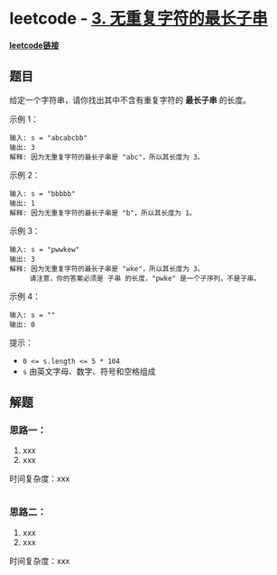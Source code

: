 # leetcode - [3. 无重复字符的最长子串](https://leetcode-cn.com/problems/longest-substring-without-repeating-characters/)

**[leetcode链接](https://leetcode-cn.com/problems/longest-substring-without-repeating-characters/)**

## 题目

给定一个字符串，请你找出其中不含有重复字符的 **最长子串** 的长度。

示例 1：

```
输入: s = "abcabcbb"
输出: 3 
解释: 因为无重复字符的最长子串是 "abc"，所以其长度为 3。
```

示例 2：

```
输入: s = "bbbbb"
输出: 1
解释: 因为无重复字符的最长子串是 "b"，所以其长度为 1。
```

示例 3：

```
输入: s = "pwwkew"
输出: 3
解释: 因为无重复字符的最长子串是 "wke"，所以其长度为 3。
     请注意，你的答案必须是 子串 的长度，"pwke" 是一个子序列，不是子串。
```

示例 4：

```
输入: s = ""
输出: 0
```

提示：

- `0 <= s.length <= 5 * 104`
- `s` 由英文字母、数字、符号和空格组成

## 解题

### 思路一：

1. xxx
2. xxx

 时间复杂度：xxx

```swift

```

### 思路二：

1. xxx
2. xxx

 时间复杂度：xxx

```swift

```

### 